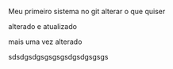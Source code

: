 Meu primeiro sistema no git
alterar o que quiser

alterado e atualizado

mais uma vez alterado

sdsdgsdgsgsgsgsdgsdgsgsgs